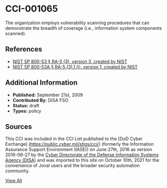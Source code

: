 # CCI-001065

The organization employs vulnerability scanning procedures that can demonstrate the breadth of coverage (i.e., information system components scanned).

## References ##

* [NIST SP 800-53 § RA-5 (3), version 3, created by NIST](http://csrc.nist.gov/publications/PubsSPs.html)
* [NIST SP 800-53A § RA-5 (3).1 (i), version 1, created by NIST](http://csrc.nist.gov/publications/PubsSPs.html)


## Additional Information ##

* **Published:** September 21st, 2009
* **Contributed By:** DISA FSO
* **Status:** draft
* **Types:** policy

## Sources ##

This CCI was included in the CCI List published to the [DoD Cyber Exchange]
(https://public.cyber.mil/stigs/cci/) (formerly the Information Assurance Support Environment
(IASE)) on June 27th, 2016 as version 2016-06-27 by the [Cyber Directorate of the Defense 
Information Systems Agency (DISA)](https://public.cyber.mil/about-cyber/) and was imported to 
this site on October 10th, 2021 for the convenience of Joval users and the broader security automation community.

[View All](../README.md)
